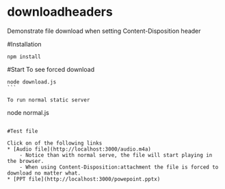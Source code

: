 # downloadheaders
Demonstrate file download when setting Content-Disposition header

#Installation

````
npm install
````

#Start
To see forced download

````
node download.js
```

To run normal static server
````
node normal.js
```

#Test file

Click on of the following links 
* [Audio file](http://localhost:3000/audio.m4a)
	- Notice than with normal serve, the file will start playing in the browser. 
	- When using Content-Disposition:attachment the file is forced to download no matter what. 
* [PPT file](http://localhost:3000/powepoint.pptx)
